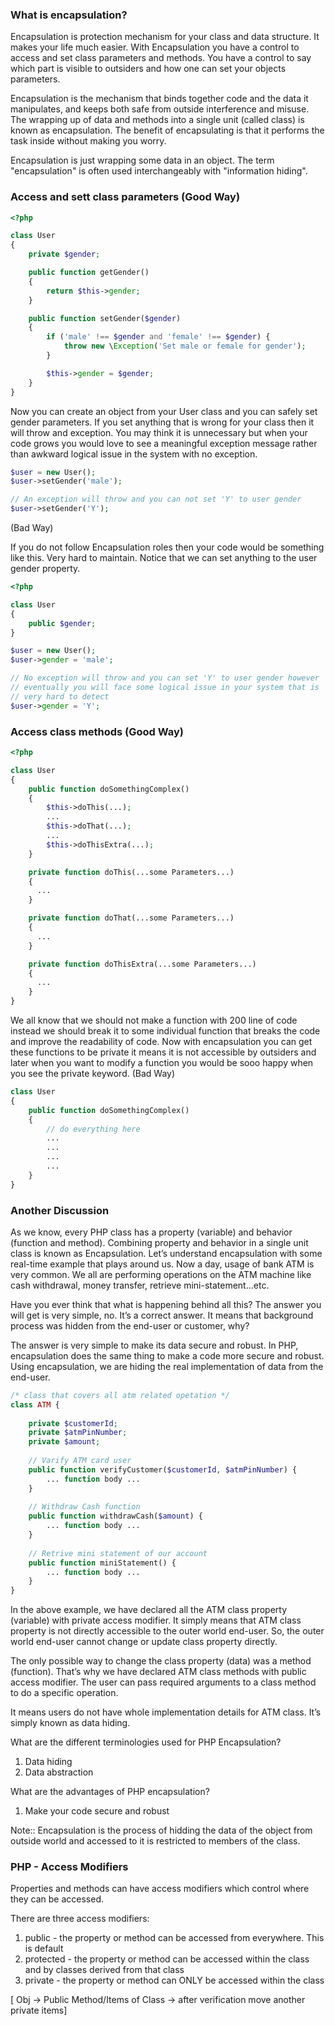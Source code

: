 ### What is encapsulation?
Encapsulation is protection mechanism for your class and data structure. It makes your life much easier. With Encapsulation you have a control to access and set class parameters and methods. You have a control to say which part is visible to outsiders and how one can set your objects parameters.

Encapsulation is the mechanism that binds together code and the data it manipulates, and keeps both safe from outside interference and misuse. The wrapping up of data and methods into a single unit (called class) is known as encapsulation. The benefit of encapsulating is that it performs the task inside without making you worry.

Encapsulation is just wrapping some data in an object. The term "encapsulation" is often used interchangeably with "information hiding".

### Access and sett class parameters (Good Way)

```php
<?php

class User
{
    private $gender;

    public function getGender()
    {
        return $this->gender;
    }

    public function setGender($gender)
    {
        if ('male' !== $gender and 'female' !== $gender) {
            throw new \Exception('Set male or female for gender');
        }

        $this->gender = $gender;
    }
}
```
Now you can create an object from your User class and you can safely set gender parameters. If you set anything that is wrong for your class then it will throw and exception. You may think it is unnecessary but when your code grows you would love to see a meaningful exception message rather than awkward logical issue in the system with no exception.
```php
$user = new User();
$user->setGender('male');

// An exception will throw and you can not set 'Y' to user gender
$user->setGender('Y');
```
(Bad Way)

If you do not follow Encapsulation roles then your code would be something like this. Very hard to maintain. Notice that we can set anything to the user gender property.
```php
<?php

class User
{
    public $gender;
}

$user = new User();
$user->gender = 'male';

// No exception will throw and you can set 'Y' to user gender however 
// eventually you will face some logical issue in your system that is 
// very hard to detect
$user->gender = 'Y';
```

### Access class methods (Good Way)
```php
<?php

class User
{
    public function doSomethingComplex()
    {
        $this->doThis(...);
        ...
        $this->doThat(...);
        ...
        $this->doThisExtra(...);
    }

    private function doThis(...some Parameters...)
    {
      ...
    }

    private function doThat(...some Parameters...)
    {
      ...
    }

    private function doThisExtra(...some Parameters...)
    {
      ...
    }
}
```
We all know that we should not make a function with 200 line of code instead we should break it to some individual function that breaks the code and improve the readability of code. Now with encapsulation you can get these functions to be private it means it is not accessible by outsiders and later when you want to modify a function you would be sooo happy when you see the private keyword.
(Bad Way)
```php
class User
{
    public function doSomethingComplex()
    {
        // do everything here
        ...
        ...
        ...
        ...
    }
}
```

### Another Discussion

As we know, every PHP class has a property (variable) and behavior (function and method). Combining property and behavior in a single unit class is known as Encapsulation.
Let’s understand encapsulation with some real-time example that plays around us. Now a day, usage of bank ATM is very common. We all are performing operations on the ATM machine like cash withdrawal, money transfer, retrieve mini-statement…etc.

Have you ever think that what is happening behind all this? The answer you will get is very simple, no. It’s a correct answer. It means that background process was hidden from the end-user or customer, why?

The answer is very simple to make its data secure and robust. In PHP, encapsulation does the same thing to make a code more secure and robust. Using encapsulation, we are hiding the real implementation of data from the end-user.

```php
/* class that covers all atm related opetation */
class ATM {
 
    private $customerId;
    private $atmPinNumber;
    private $amount;
 
    // Varify ATM card user
    public function verifyCustomer($customerId, $atmPinNumber) {
        ... function body ...
    }
 
    // Withdraw Cash function
    public function withdrawCash($amount) {
        ... function body ...
    }
 
    // Retrive mini statement of our account
    public function miniStatement() {
        ... function body ...
    }
}
```
In the above example, we have declared all the ATM class property (variable) with private access modifier. It simply means that ATM class property is not directly accessible to the outer world end-user. So, the outer world end-user cannot change or update class property directly.

The only possible way to change the class property (data) was a method (function). That’s why we have declared ATM class methods with public access modifier. The user can pass required arguments to a class method to do a specific operation.

It means users do not have whole implementation details for ATM class. It’s simply known as data hiding.

What are the different terminologies used for PHP Encapsulation?
1. Data hiding
2. Data abstraction

What are the advantages of PHP encapsulation?
1. Make your code secure and robust


Note:: Encapsulation is the process of hidding the data of the object from outside world and accessed to it is restricted to members of the class.

### PHP - Access Modifiers
Properties and methods can have access modifiers which control where they can be accessed.

There are three access modifiers:

1. public - the property or method can be accessed from everywhere. This is default
2. protected - the property or method can be accessed within the class and by classes derived from that class
3. private - the property or method can ONLY be accessed within the class

[ Obj -> Public Method/Items of Class -> after verification move another private items]